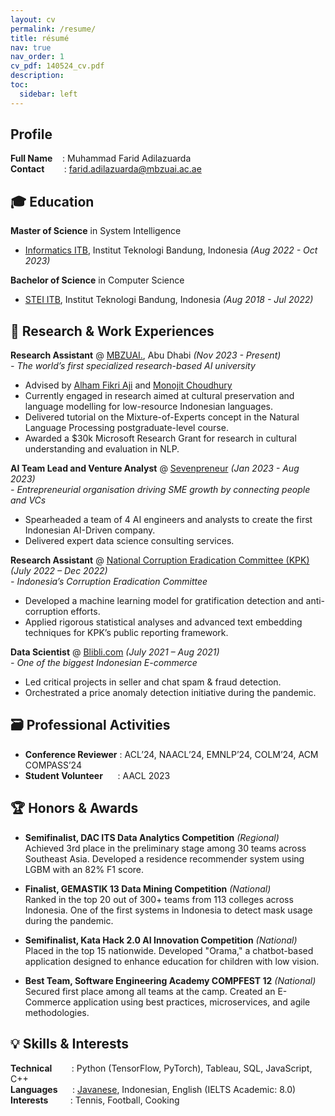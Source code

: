 ```yaml
---
layout: cv
permalink: /resume/
title: résumé
nav: true
nav_order: 1
cv_pdf: 140524_cv.pdf
description: 
toc:
  sidebar: left
---
```

<!-- This will be rendered if no _data/cv.yml or assets/data/resume.json  -->
<!-- Use header 2 for section titles -->

## Profile
**Full Name** &nbsp;&nbsp;&nbsp;: Muhammad Farid Adilazuarda \
**Contact** &nbsp;&nbsp;&nbsp;&nbsp;&nbsp;&nbsp;&nbsp;: [farid.adilazuarda@mbzuai.ac.ae](mailto:farid.adilazuarda@mbzuai.ac.ae) 



## 🎓 Education
**Master of Science** in System Intelligence
  - [Informatics ITB](https://stei.itb.ac.id/program-pasca-sarjana/magister-informatika/), Institut Teknologi Bandung, Indonesia *(Aug 2022 - Oct 2023)*

**Bachelor of Science** in Computer Science
  - [STEI ITB](https://stei.itb.ac.id/en/home/), Institut Teknologi Bandung, Indonesia *(Aug 2018 - Jul 2022)*



## 💼 Research & Work Experiences
**Research Assistant** @ [MBZUAI.](https://mbzuai.ac.ae/), Abu Dhabi *(Nov 2023 - Present)* \
*- The world’s first specialized research-based AI university*
  - Advised by [Alham Fikri Aji](https://afaji.github.io/) and [Monojit Choudhury](https://scholar.google.com/citations?hl=en&user=WR1ImCMAAAAJ&view_op=list_works&sortby=pubdate) 
  - Currently engaged in research aimed at cultural preservation and language modelling for low-resource Indonesian languages.
  - Delivered tutorial on the Mixture-of-Experts concept in the Natural Language Processing postgraduate-level course.
  - Awarded a $30k Microsoft Research Grant for research in cultural understanding and evaluation in NLP.

**AI Team Lead and Venture Analyst** @ [Sevenpreneur](https://sevenpreneur.com/) *(Jan 2023 - Aug 2023)* \
*- Entrepreneurial organisation driving SME growth by connecting people and VCs*
  - Spearheaded a team of 4 AI engineers and analysts to create the first Indonesian AI-Driven company.
  - Delivered expert data science consulting services.

**Research Assistant** @ [National Corruption Eradication Committee (KPK)](http://www.kpk.go.id/) *(July 2022 – Dec 2022)* \
*- Indonesia’s Corruption Eradication Committee*
  - Developed a machine learning model for gratification detection and anti-corruption efforts.
  - Applied rigorous statistical analyses and advanced text embedding techniques for KPK’s public reporting framework.

**Data Scientist** @ [Blibli.com](https://blibli.com/) *(July 2021 – Aug 2021)* \
*- One of the biggest Indonesian E-commerce*
  - Led critical projects in seller and chat spam & fraud detection.
  - Orchestrated a price anomaly detection initiative during the pandemic.



## 🗃️ Professional Activities
- **Conference Reviewer** : ACL’24, NAACL’24, EMNLP’24, COLM’24, ACM COMPASS’24
- **Student Volunteer** &nbsp;&nbsp;&nbsp;&nbsp; : AACL 2023



## 🏆 Honors & Awards
- **Semifinalist, DAC ITS Data Analytics Competition** _(Regional)_ <br>
  Achieved 3rd place in the preliminary stage among 30 teams across Southeast Asia. Developed a residence recommender system using LGBM with an 82% F1 score.

- **Finalist, GEMASTIK 13 Data Mining Competition** _(National)_ <br>
  Ranked in the top 20 out of 300+ teams from 113 colleges across Indonesia. One of the first systems in Indonesia to detect mask usage during the pandemic.

- **Semifinalist, Kata Hack 2.0 AI Innovation Competition** _(National)_ <br>
  Placed in the top 15 nationwide. Developed "Orama," a chatbot-based application designed to enhance education for children with low vision.

- **Best Team, Software Engineering Academy COMPFEST 12** _(National)_ <br>
  Secured first place among all teams at the camp. Created an E-Commerce application using best practices, microservices, and agile methodologies.



## 💡 Skills & Interests
**Technical** &nbsp;&nbsp;&nbsp;&nbsp;&nbsp;&nbsp;&nbsp;: Python (TensorFlow, PyTorch), Tableau, SQL, JavaScript, C++ \
**Languages** &nbsp;&nbsp;&nbsp;&nbsp;&nbsp;: <ins>Javanese</ins>, Indonesian, English (IELTS Academic: 8.0) \
**Interests** &nbsp;&nbsp;&nbsp;&nbsp;&nbsp;&nbsp;&nbsp;&nbsp;: Tennis, Football, Cooking